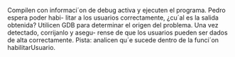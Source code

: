 Compilen con informaci´on de debug activa y ejecuten el programa. Pedro espera poder habi-
litar a los usuarios correctamente, ¿cu´al es la salida obtenida?
Utilicen GDB para determinar el origen del problema. Una vez detectado, corrijanlo y asegu-
rense de que los usuarios pueden ser dados de alta correctamente.
Pista: analicen qu´e sucede dentro de la funci´on habilitarUsuario.
